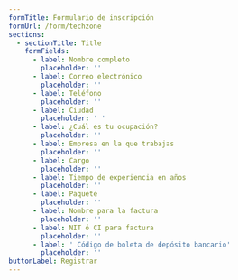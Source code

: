 ```yaml
---
formTitle: Formulario de inscripción
formUrl: /form/techzone
sections:
  - sectionTitle: Title
    formFields:
      - label: Nombre completo
        placeholder: ''
      - label: Correo electrónico
        placeholder: ''
      - label: Teléfono
        placeholder: ''
      - label: Ciudad
        placeholder: ' '
      - label: ¿Cuál es tu ocupación?
        placeholder: ''
      - label: Empresa en la que trabajas
        placeholder: ''
      - label: Cargo
        placeholder: ''
      - label: Tiempo de experiencia en años
        placeholder: ''
      - label: Paquete
        placeholder: ''
      - label: Nombre para la factura
        placeholder: ''
      - label: NIT ó CI para factura
        placeholder: ''
      - label: ' Código de boleta de depósito bancario'
        placeholder: ''
buttonLabel: Registrar
---
```



